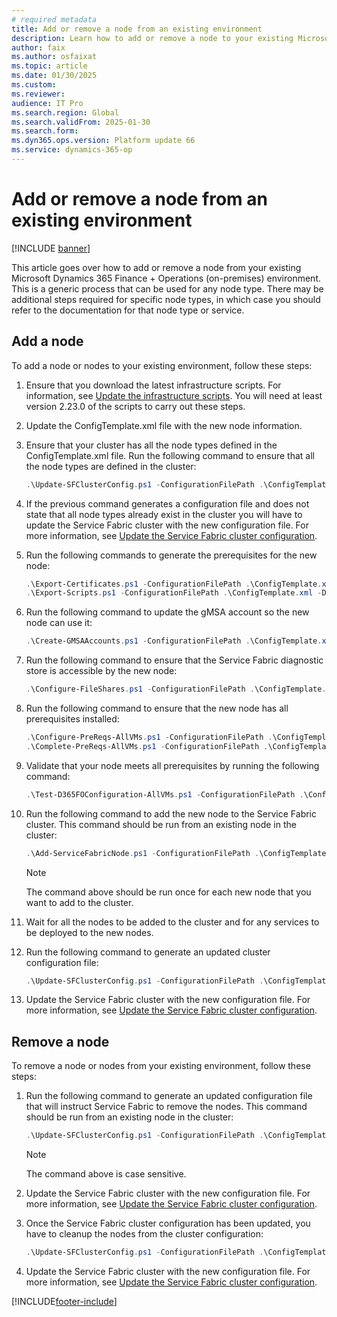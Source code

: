 ```yaml
---
# required metadata
title: Add or remove a node from an existing environment
description: Learn how to add or remove a node to your existing Microsoft Dynamics 365 Finance + Operations (on-premises) environment.
author: faix
ms.author: osfaixat
ms.topic: article
ms.date: 01/30/2025
ms.custom:
ms.reviewer: 
audience: IT Pro
ms.search.region: Global
ms.search.validFrom: 2025-01-30
ms.search.form:
ms.dyn365.ops.version: Platform update 66
ms.service: dynamics-365-op
---
```


# Add or remove a node from an existing environment

[!INCLUDE [banner](../includes/banner.md)]

This article goes over how to add or remove a node from your existing Microsoft Dynamics 365 Finance + Operations (on-premises) environment. This is a generic process that can be used for any node type. There may be additional steps required for specific node types, in which case you should refer to the documentation for that node type or service.

## Add a node

To add a node or nodes to your existing environment, follow these steps:

1. Ensure that you download the latest infrastructure scripts. For information, see [Update the infrastructure scripts](./obtain-infrascripts-onprem.md#update-the-infrastructure-scripts). You will need at least version 2.23.0 of the scripts to carry out these steps.

1. Update the ConfigTemplate.xml file with the new node information.

1. Ensure that your cluster has all the node types defined in the ConfigTemplate.xml file. Run the following command to ensure that all the node types are defined in the cluster:

    ```powershell
    .\Update-SFClusterConfig.ps1 -ConfigurationFilePath .\ConfigTemplate.xml -AddNodeTypes
    ```

1. If the previous command generates a configuration file and does not state that all node types already exist in the cluster you will have to update the Service Fabric cluster with the new configuration file. For more information, see [Update the Service Fabric cluster configuration](./onprem-update-sfcluster.md#update-the-service-fabric-cluster-configuration).

1. Run the following commands to generate the prerequisites for the new node:

    ```powershell
    .\Export-Certificates.ps1 -ConfigurationFilePath .\ConfigTemplate.xml
    .\Export-Scripts.ps1 -ConfigurationFilePath .\ConfigTemplate.xml -D365FOVersion <version of fno currently installed>
    ```

1. Run the following command to update the gMSA account so the new node can use it:

    ```powershell
    .\Create-GMSAAccounts.ps1 -ConfigurationFilePath .\ConfigTemplate.xml -Update
    ```

1. Run the following command to ensure that the Service Fabric diagnostic store is accessible by the new node:

    ```powershell
    .\Configure-FileShares.ps1 -ConfigurationFilePath .\ConfigTemplate.xml -FileShareReference "sfDiagnostics"
    ```

1. Run the following command to ensure that the new node has all prerequisites installed:

    ```powershell
    .\Configure-PreReqs-AllVMs.ps1 -ConfigurationFilePath .\ConfigTemplate.xml -MSIFilePath <file-path> -ForcePushLBDScripts
    .\Complete-PreReqs-AllVMs.ps1 -ConfigurationFilePath .\ConfigTemplate.xml
    ```

1. Validate that your node meets all prerequisites by running the following command:

    ```powershell
    .\Test-D365FOConfiguration-AllVMs.ps1 -ConfigurationFilePath .\ConfigTemplate.xml
    ```

1. Run the following command to add the new node to the Service Fabric cluster. This command should be run from an existing node in the cluster:

    ```powershell
    .\Add-ServiceFabricNode.ps1 -ConfigurationFilePath .\ConfigTemplate.xml -VMName <vm name>
    ```
    > [!NOTE]
    > The command above should be run once for each new node that you want to add to the cluster.

1. Wait for all the nodes to be added to the cluster and for any services to be deployed to the new nodes.

1. Run the following command to generate an updated cluster configuration file:

    ```powershell
    .\Update-SFClusterConfig.ps1 -ConfigurationFilePath .\ConfigTemplate.xml -UpdateServiceFabricSettings
    ```

1. Update the Service Fabric cluster with the new configuration file. For more information, see [Update the Service Fabric cluster configuration](./onprem-update-sfcluster.md#update-the-service-fabric-cluster-configuration).

## Remove a node
To remove a node or nodes from your existing environment, follow these steps:

1. Run the following command to generate an updated configuration file that will instruct Service Fabric to remove the nodes. This command should be run from an existing node in the cluster:

    ```powershell
    .\Update-SFClusterConfig.ps1 -ConfigurationFilePath .\ConfigTemplate.xml -RemoveNode -NodeNames @("node1", "node2")
    ```
    > [!NOTE]
    > The command above is case sensitive.

1. Update the Service Fabric cluster with the new configuration file. For more information, see [Update the Service Fabric cluster configuration](./onprem-update-sfcluster.md#update-the-service-fabric-cluster-configuration).

1. Once the Service Fabric cluster configuration has been updated, you have to cleanup the nodes from the cluster configuration:
    ```powershell
    .\Update-SFClusterConfig.ps1 -ConfigurationFilePath .\ConfigTemplate.xml -CleanupRemoveNode
    ```

1. Update the Service Fabric cluster with the new configuration file. For more information, see [Update the Service Fabric cluster configuration](./onprem-update-sfcluster.md#update-the-service-fabric-cluster-configuration).

[!INCLUDE[footer-include](../../../includes/footer-banner.md)]
